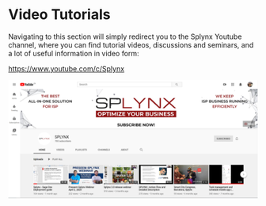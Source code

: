 Video Tutorials
=========

Navigating to this section will simply redirect you to the Splynx Youtube channel, where you can find tutorial videos, discussions and seminars, and a lot of useful information in video form:

https://www.youtube.com/c/Splynx

![Video Tutorials](video_tutorials.png)
